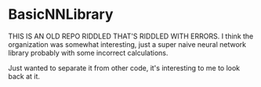 # BasicNNLibrary
THIS IS AN OLD REPO RIDDLED THAT'S RIDDLED WITH ERRORS. I think the organization was somewhat interesting, just a super naive neural network library probably with some incorrect calculations. 

Just wanted to separate it from other code, it's interesting to me to look back at it. 
